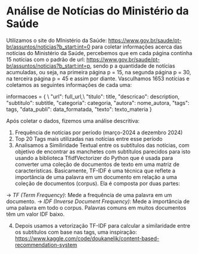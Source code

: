 # Análise de Notícias do Ministério da Saúde

Utilizamos o site do MInistério da Saúde: https://www.gov.br/saude/pt-br/assuntos/noticias?b_start:int=0 para coletar informações acerca das notícias do Ministério da Saúde, percebemos que em cada página continha 15 notícias com o padrão de url: https://www.gov.br/saude/pt-br/assuntos/noticias?b_start:int=p, sendo p a quantidade de notícias acumuladas, ou seja, na primeira página p = 15, na segunda página p = 30, na terceira página p = 45 e assim por diante. Vasculhamos 1653 notícias e coletamos as seguintes informações de cada uma: 

informacoes = { \\
        "url": full_url,\\
        "titulo": title,
        "descricao": description,
        "subtitulo": subtitle,
        "categoria": categoria,
        "autora": nome_autora,
        "tags": tags,
        "data_publi": data_formatada,
        "texto": texto_materia
    }

Após coletar o dados, fizemos uma análise descritiva:

1. Frequência de notícias por período (março-2024 a dezembro 2024)
2. Top 20 Tags mais utilizadas nas notícias entre esse período
3. Analisamos a Similiridade Textual entre os subtítulos das notícias, com objetivo de encontrar as manchetes com subtítulos parecidos para isto usando a biblioteca TfidfVectorizer do Python que é usada para converter uma coleção de documentos de texto em uma matriz de características. Basicamente, TF-IDF é uma técnica que reflete a importância de uma palavra em um documento em relação a uma coleção de documentos (corpus). Ela é composta por duas partes:

-> *TF (Term Frequency)*: Mede a frequência de uma palavra em um documento.
-> *IDF (Inverse Document Frequency)*: Mede a importância de uma palavra em todo o corpus. Palavras comuns em muitos documentos têm um valor IDF baixo.

4. Depois usamos a vetorização TF-IDF para calcular a similaridade entre os subtítulos com base nas tags, uma inspiração: https://www.kaggle.com/code/doukanelik/content-based-recommendation-system 
